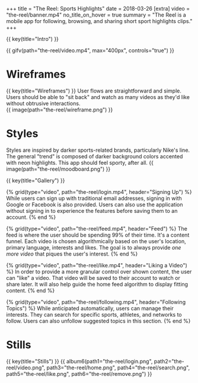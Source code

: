 +++
title = "The Reel: Sports Highlights"
date = 2018-03-26
[extra]
video = "the-reel/banner.mp4"
no_title_on_hover = true
summary = "The Reel is a mobile app for following, browsing, and sharing short sport highlights clips."
+++

{{ key(title="Intro") }}


{{ gifv(path="the-reel/video.mp4", max="400px", controls="true") }}

# Wireframes
{{ key(title="Wireframes") }}
User flows are straightforward and simple.  Users should be able to "sit back" and watch as many videos as they'd like without obtrusive interactions.  
{{ image(path="the-reel/wireframe.png") }}

# Styles
Styles are inspired by darker sports-related brands, particularly Nike's line.  The general "trend" is composed of darker background colors accented with neon highlights.  This app should feel sporty, after all.
{{ image(path="the-reel/moodboard.png") }}

{{ key(title="Gallery") }}

{% grid(type="video", path="the-reel/login.mp4", header="Signing Up") %}
    While users can sign up with traditional email addresses, signing in with Google or Facebook is also provided.  Users can also use the application without signing in to experience the features before saving them to an account.
{% end %}

{% grid(type="video", path="the-reel/feed.mp4", header="Feed") %}
    The feed is where the user should be spending 99% of their time.  It's a content funnel.  Each video is chosen algorithmically based on the user's location, primary language, interests and likes.  The goal is to always provide *one more video* that piques the user's interest.
{% end %}

{% grid(type="video", path="the-reel/like.mp4", header="Liking a Video") %}
    In order to provide a more granular control over shown content, the user can "like" a video.  That video will be saved to their account to watch or share later.  It will also help guide the home feed algorithm to display fitting content.
{% end %}

{% grid(type="video", path="the-reel/following.mp4", header="Following Topics") %}
    While anticipated automatically, users can manage their interests.  They can search for specific sports, athletes, and networks to follow.  Users can also unfollow suggested topics in this section.
{% end %}

# Stills
{{ key(title="Stills") }}
{{ album6(path1="the-reel/login.png", path2="the-reel/video.png", path3="the-reel/home.png", path4="the-reel/search.png", path5="the-reel/like.png", path6="the-reel/remove.png") }}